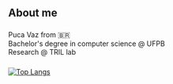 ###

<h2 align="left">About me</h2>

###

<p align="left">
  Puca Vaz from 🇧🇷 <br>
  Bachelor's degree in computer science @ UFPB <br>Research @ TRIL lab</p>

###

[![Top Langs](https://github-readme-stats.vercel.app/api/top-langs/?username=pucavaz)](https://github.com/anuraghazra/github-readme-stats)

###
